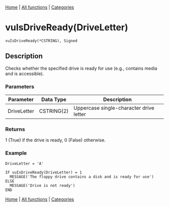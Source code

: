 [Home](../index.md) | [All functions](index.md) | [Categories](../categories/index.md)

# vuIsDriveReady(DriveLetter)

```Prototype
vuIsDriveReady(*CSTRING), Signed
```


## Description
Checks whether the specified drive is ready for use (e.g., contains media and is accessible).

### Parameters

| Parameter   | Data Type   | Description                                |
|-------------|-------------|--------------------------------------------|
| DriveLetter | CSTRING(2)  | Uppercase single-character drive letter    |

### Returns
1 (True) if the drive is ready, 0 (False) otherwise.

### Example

```Clarion
DriveLetter = 'A'

IF vuIsDriveReady(DriveLetter) = 1
  MESSAGE('The floppy drive contains a disk and is ready for use')
ELSE
  MESSAGE('Drive is not ready')
END
```

[Home](../index.md) | [All functions](index.md) | [Categories](../categories/index.md)
